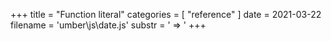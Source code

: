 +++
title = "Function literal"
categories = [ "reference" ]
date = 2021-03-22
filename = 'umber\js\date.js'
substr = ' => '
+++
